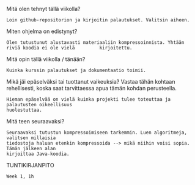 Mitä olen tehnyt tällä viikolla?

	Loin github-repositorion ja kirjoitin palautukset. Valitsin aiheen.

Miten ohjelma on edistynyt?

	Olen tutustunut alustavasti materiaaliin kompressoinnista. Yhtään riviä koodia ei ole vielä 		kirjoitettu.

Mitä opin tällä viikolla / tänään?

	Kuinka kurssin palautukset ja dokumentaatio toimii.	

Mikä jäi epäselväksi tai tuottanut vaikeuksia? Vastaa tähän kohtaan rehellisesti, koska saat tarvittaessa apua tämän kohdan perusteella.

	Hieman epäselvää on vielä kuinka projekti tulee toteuttaa ja palautusten oikeellisuus
	huolestuttaa.

Mitä teen seuraavaksi?

	Seuraavaksi tutustun kompressoimiseen tarkemmin. Luen algoritmeja, valitsen millaisia 
	tiedostoja haluan etenkin kompressoida --> mikä niihin voisi sopia. Tämän jälkeen alan
	kirjoittaa Java-koodia.



TUNTIKIRJANPITO
	
	Week 1, 1h
